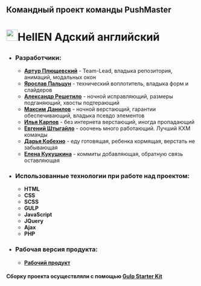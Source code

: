 ## Командный проект команды **PushMaster**

# <p><img src="https://t3.ftcdn.net/jpg/02/84/46/60/240_F_284466038_lOHcM8pRGyigojkyV2M9CSQpimCTcqeD.jpg" width="30">HellEN Адский английский</p>

- ### Разработчики:

  - **[Артур Плющевский](https://github.com/massqeen)** - Team-Lead, владыка
    репозитория, анимаций, модальных окон
  - **[Ярослав Пальцун](https://github.com/yaarchee)** - технический
    воплотитель, владыка форм и слайдеров
  - **[Александр Решетило](https://github.com/Areshetilo)** - ночной
    исправляющий, размеры подганяющий, хвосты подтерающий
  - **[Максим Данилов](https://github.com/MaxDanylov)** - ночной верстающий,
    гарантии обеспечивающий, владыка псевдо элементов
  - **[Илья Карпов](https://github.com/IlliaKarpoff)** - без интернета
    верстающий, иногда пропадающий
  - **[Евгений Штыгайло](https://github.com/evgeshti)** - ооочень много
    работающий. Лучший КХМ команды
  - **[Дарья Кобехно](https://github.com/cherevandv)** - еду готовящая, ребенка
    кормящая, верстать не забывающая
  - **[Елена Кукушкина](https://github.com/elena-2020-web)** - коммиты
    добавляющая, обратную связь оставляющая

- ### Использованные технологии при работе над проектом:

  - **HTML**
  - **CSS**
  - **SCSS**
  - **GULP**
  - **JavaScript**
  - **JQuery**
  - **Ajax**
  - **PHP**

- ### Рабочая версия продукта:

  - **[Рабочий продукт](http://fls.guru/www/massqeen/HellEN/)**

#### Сборку проекта осуществляли с помощью **[Gulp Starter Kit](https://github.com/luxplanjay/gulp-starter-kit)**
